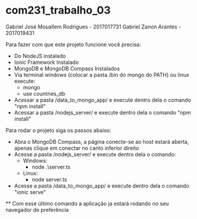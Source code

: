 # com231_trabalho_03
Gabriel José Mouallem Rodrigues - 2017017731
Gabriel Zanon Arantes - 2017019431

Para fazer com que este projeto funcione você precisa:

- Do NodeJS instalado
- Ionic Framework Instalado
- MongoDB e MongoDB Compass Instalados
- Via terminal windows (colocar a pasta /bin do mongo do PATH) ou linux execute:
    - mongo
    - use countries_db
- Acessar a pasta /data_to_mongo_app/ e execute dentro dela o comando "npm install"
- Acessar a pasta /nodejs_server/ e execute dentro dela o comando "npm install"

Para rodar o projeto siga os passos abaixo:

- Abra o MongoDB Compass, a página conecte-se ao host estará aberta, apenas clique em conectar no canto inferior direito
- Acesse a pasta /nodejs_server/ e execute dentro dela o comando:
    - Windows:
        - node .\server.ts
    - Linux:
        - node server.ts
- Acesse a pasta /data_to_mongo_app/ e execute dentro dela o comando "ionic serve"

** Com esse último comando a aplicação ja estará rodando no seu navegador de preferência